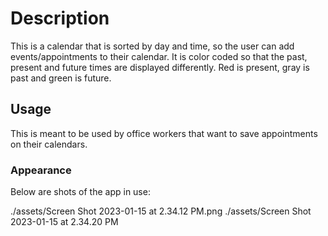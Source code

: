 # Description
This is a calendar that is sorted by day and time, so the user can add events/appointments to their calendar. It is color coded so that the past, present and future times are displayed differently. Red is present, gray is past and green is future.

## Usage
This is meant to be used by office workers that want to save appointments on their calendars. 

### Appearance 
Below are shots of the app in use:

./assets/Screen Shot 2023-01-15 at 2.34.12 PM.png
./assets/Screen Shot 2023-01-15 at 2.34.20 PM
